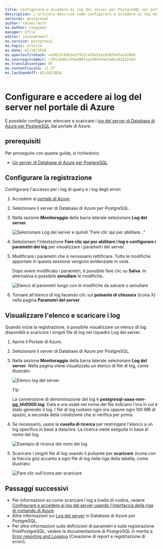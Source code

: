 ```yaml
---
title: Configurare e accedere ai log del server per PostgreSQL nel portale di Azure
description: L'articolo descrive come configurare e accedere ai log del server in Database di Azure per PostgreSQL dal portale di Azure.
services: postgresql
author: rachel-msft
ms.author: raagyema
manager: kfile
editor: jasonwhowell
ms.service: postgresql
ms.topic: article
ms.date: 02/28/2018
ms.openlocfilehash: aa9823c65b342f922ca78a51ecd3055dfac62869
ms.sourcegitcommit: c765cbd9c379ed00f1e2394374efa8e1915321b9
ms.translationtype: HT
ms.contentlocale: it-IT
ms.lasthandoff: 02/28/2018
---
```

# <a name="configure-and-access-server-logs-in-the-azure-portal"></a>Configurare e accedere ai log del server nel portale di Azure

È possibile configurare, elencare e scaricare i [log del server di Database di Azure per PostgreSQL](concepts-server-logs.md) dal portale di Azure.

## <a name="prerequisites"></a>prerequisiti
Per proseguire con questa guida, si richiedono:
- [Un server di Database di Azure per PostgreSQL](quickstart-create-server-database-portal.md)

## <a name="configure-logging"></a>Configurare la registrazione
Configurare l'accesso per i log di query e i log degli errori. 

1. Accedere al [portale di Azure](http://portal.azure.com/).

2. Selezionare il server di Database di Azure per PostgreSQL.

3. Nella sezione **Monitoraggio** della barra laterale selezionare **Log del server**. 

   ![Selezionare Log del server e quindi "Fare clic qui per abilitare..."](./media/howto-configure-server-logs-in-portal/1-select-server-logs-configure.png)

4. Selezionare l'intestazione **Fare clic qui per abilitare i log e configurare i parametri dei log** per visualizzare i parametri del server.

5. Modificare i parametri che è necessario rettificare. Tutte le modifiche apportate in questa sessione vengono evidenziate in viola.

   Dopo avere modificato i parametri, è possibile fare clic su **Salva**. In alternativa è possibile **annullare** le modifiche. 

   ![Elenco di parametri lungo con le modifiche da salvare o annullare](./media/howto-configure-server-logs-in-portal/3-save-discard.png)

6. Tornare all'elenco di log facendo clic sul **pulsante di chiusura** (icona X) nella pagina **Parametri del server**.

## <a name="view-list-and-download-logs"></a>Visualizzare l'elenco e scaricare i log
Quando inizia la registrazione, è possibile visualizzare un elenco di log disponibili e scaricare i singoli file di log nel riquadro Log del server. 

1. Aprire il Portale di Azure.

2. Selezionare il server di Database di Azure per PostgreSQL.

3. Nella sezione **Monitoraggio** della barra laterale selezionare **Log del server**. Nella pagina viene visualizzato un elenco di file di log, come illustrato:

   ![Elenco log del server](./media/howto-configure-server-logs-in-portal/4-server-logs-list.png)

   > [!TIP]
   > La convenzione di denominazione del log è **postgresql-aaaa-mm-gg_hh0000.log**. Data e ora usate nel nome del file indicano l'ora in cui è stato generato il log. I file di log ruotano ogni ora oppure ogni 100 MB di spazio, a seconda della condizione che si verifica per prima.

4. Se necessario, usare la **casella di ricerca** per restringere l'elenco a un log specifico in base a data/ora. La ricerca viene eseguita in base al nome del log.

   ![Esempio di ricerca dei nomi dei log](./media/howto-configure-server-logs-in-portal/5-search.png)

5. Scaricare i singoli file di log usando il pulsante per **scaricare** (icona con la freccia giù) accanto a ogni file di log nella riga della tabella, come illustrato:

   ![Fare clic sull'icona per scaricare](./media/howto-configure-server-logs-in-portal/6-download.png)

## <a name="next-steps"></a>Passaggi successivi
- Per informazioni su come scaricare i log a livello di codice, vedere [Configurare e accedere ai log del server usando l'interfaccia della riga di comando di Azure](howto-configure-server-logs-using-cli.md).
- Altre informazioni sui [Log del server](concepts-server-logs.md) in Database di Azure per PostgreSQL. 
- Per altre informazioni sulle definizioni di parametri e sulla registrazione PostPostgreSQL, vedere la documentazione di PostgreSQL in merito a [Error reporting and Logging](https://www.postgresql.org/docs/current/static/runtime-config-logging.html) (Creazione di report e registrazione di errori).

